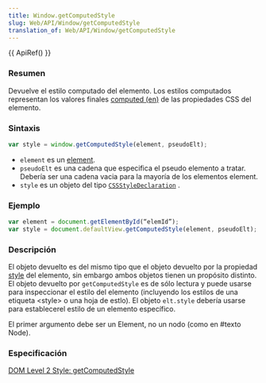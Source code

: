 ```yaml
---
title: Window.getComputedStyle
slug: Web/API/Window/getComputedStyle
translation_of: Web/API/Window/getComputedStyle
---
```

{{ ApiRef() }}

### Resumen

Devuelve el estilo computado del elemento. Los estilos computados representan los valores finales [computed (en)](http://www.w3.org/TR/1998/REC-CSS2-19980512/cascade.html#computed-value) de las propiedades CSS del elemento.

### Sintaxis

```js
var style = window.getComputedStyle(element, pseudoElt);
```

- `element` es un [element](/es/DOM/element).
- `pseudoElt` es una cadena que especifica el pseudo elemento a tratar. Debería ser una cadena vacia para la mayoría de los elementos element.
- `style` es un objeto del tipo [`CSSStyleDeclaration`](http://www.w3.org/TR/DOM-Level-2-Style/css.html#CSS-CSSview-getComputedStyle) .

### Ejemplo

```js
var element = document.getElementById(“elemId”);
var style = document.defaultView.getComputedStyle(element, pseudoElt);
```

### Descripción

El objeto devuelto es del mismo tipo que el objeto devuelto por la propiedad [style](/es/DOM/element.style) del elemento, sin embargo ambos objetos tienen un propósito distinto. El objeto devuelto por `getComputedStyle` es de sólo lectura y puede usarse para inspeccionar el estilo del elemento (incluyendo los estilos de una etiqueta \<style> o una hoja de estlo). El objeto `elt.style` debería usarse para establecerel estilo de un elemento específico.

El primer argumento debe ser un Element, no un nodo (como en #texto Node).

### Especificación

[DOM Level 2 Style: getComputedStyle](http://www.w3.org/TR/DOM-Level-2-Style/css.html#CSS-CSSview-getComputedStyle)
